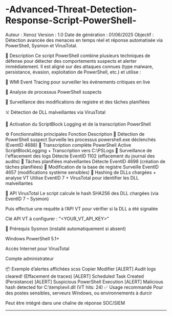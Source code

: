 # -Advanced-Threat-Detection-Response-Script-PowerShell-

Auteur : Xenoz
Version : 1.0
Date de génération : 01/06/2025
Objectif : Détection avancée des menaces en temps réel et réponse automatisée via PowerShell, Sysmon et VirusTotal.

🎯 Description
Ce script PowerShell combine plusieurs techniques de défense pour détecter des comportements suspects et alerter immédiatement. Il est aligné sur des attaques connues (type malware, persistance, évasion, exploitation de PowerShell, etc.) et utilise :

🔎 WMI Event Tracing pour surveiller les événements critiques en live

🧠 Analyse de processus PowerShell suspects

🔐 Surveillance des modifications de registre et des tâches planifiées

☠️ Détection de DLL malveillantes via VirusTotal

📄 Activation du ScriptBlock Logging et de la transcription PowerShell

⚙️ Fonctionnalités principales
Fonction	Description
🧠 Détection de PowerShell suspect	Surveille les processus powershell.exe déclenchés (EventID 4688)
📝 Transcription complète PowerShell	Active ScriptBlockLogging + Transcription vers C:\PSLogs
🔁 Surveillance de l'effacement des logs	Détecte EventID 1102 (effacement du journal des audits)
📅 Tâches planifiées malveillantes	Détecte EventID 4698 (création de tâches planifiées)
🔧 Modification de la base de registre	Surveille EventID 4657 (modifications système sensibles)
🧪 Hashing de DLLs chargées + analyse VT	Utilise EventID 7 + VirusTotal pour identifier les DLL malveillantes

🔗 API VirusTotal
Le script calcule le hash SHA256 des DLL chargées (via EventID 7 – Sysmon)

Puis effectue une requête à l’API VT pour vérifier si la DLL a été signalée

Clé API VT à configurer : "<YOUR_VT_API_KEY>"

📌 Prérequis
Sysmon (installé automatiquement si absent)

Windows PowerShell 5.1+

Accès Internet pour VirusTotal

Compte administrateur

📦 Exemple d’alertes affichées
scss
Copier
Modifier
[ALERT] Audit logs cleared! (Effacement de traces)
[ALERT] Scheduled Task Created (Persistance)
[ALERT] Suspicious PowerShell Execution
[ALERT] Malicious hash detected for C:\temp\evil.dll (VT hits: 24)
✅ Usage recommandé
Pour des postes sensibles, serveurs Windows, ou environnements à durcir

Peut être intégré dans une chaîne de réponse SOC/SIEM

****

